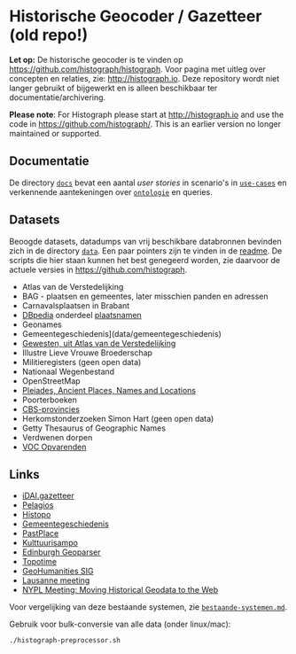 # Historische Geocoder / Gazetteer (old repo!)

**Let op:** De historische geocoder is te vinden op https://github.com/histograph/histograph. Voor pagina met uitleg over concepten en relaties, zie: http://histograph.io. Deze repository wordt niet langer gebruikt of bijgewerkt en is alleen beschikbaar ter documentatie/archivering.

**Please note**: For Histograph please start at http://histograph.io and use the code in https://github.com/histograph/. This is an earlier version no longer maintained or supported.

## Documentatie
De directory [`docs`](docs) bevat een aantal _user stories_ in scenario's in [`use-cases`](docs/use-cases) en verkennende aantekeningen over [`ontologie`](docs/ontology) en queries.

## Datasets
Beoogde datasets, datadumps van vrij beschikbare databronnen bevinden zich in de directory [`data`](data). Een paar pointers zijn te vinden in de [readme](data/readme.md). De scripts die hier staan kunnen het best genegeerd worden, zie daarvoor de actuele versies in https://github.com/histograph.

- Atlas van de Verstedelijking
- BAG - plaatsen en gemeentes, later misschien panden en adressen
- Carnavalsplaatsen in Brabant
- [DBpedia](http://dbpedia.org) onderdeel [plaatsnamen](data/dbpedia)
- Geonames
- Gemeentegeschiedenis](data/gemeentegeschiedenis)
- [Gewesten, uit Atlas van de Verstedelijking](data/gewesten)
- Illustre Lieve Vrouwe Broederschap
- Militieregisters (geen open data)
- Nationaal Wegenbestand
- OpenStreetMap
- [Pleiades, Ancient Places, Names and Locations](data/pleiades)
- Poorterboeken
- [CBS-provincies](data/provincies)
- Herkomstonderzoeken Simon Hart (geen open data)
- Getty Thesaurus of Geographic Names
- Verdwenen dorpen
- [VOC Opvarenden](data/voc-opvarenden)



## Links

- [iDAI.gazetteer](https://gazetteer.dainst.org/)
- [Pelagios](https://github.com/pelagios)
- [Histopo](http://www.histopo.nl/)
- [Gemeentegeschiedenis](http://www.gemeentegeschiedenis.nl/)
- [PastPlace](http://www.pastplace.org/)
- [Kulttuurisampo](http://www.kulttuurisampo.fi/?lang=en)
- [Edinburgh Geoparser](http://www.ltg.ed.ac.uk/clusters/Edinburgh_Geoparser.html)
- [Topotime](http://kgeographer.com/wp/topotime/)
- [GeoHumanities SIG](http://geohumanities.org/)
- [Lausanne meeting](http://geohumanities.org/?q=lausanne-notes)
- [NYPL Meeting: Moving Historical Geodata to the Web](http://geohumanities.org/?q=nypl-meeting-2014)

Voor vergelijking van deze bestaande systemen, zie [`bestaande-systemen.md`](docs/bestaande-systemen.md).

Gebruik voor bulk-conversie van alle data (onder linux/mac):
```
./histograph-preprocessor.sh
```
